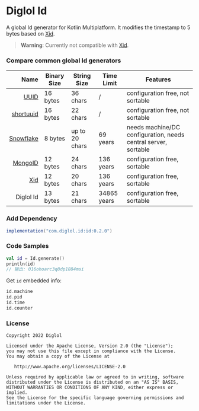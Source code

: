 # Diglol Id

A global Id generator for Kotlin Multiplatform. It modifies the timestamp to 5 bytes based on [Xid].

> **Warning**: Currently not compatible with [Xid].

### Compare common global Id generators

|        Name | Binary Size | String Size    | Time Limit  | Features                                                       |
|------------:|-------------|----------------|-------------|----------------------------------------------------------------|
|      [UUID] | 16 bytes    | 36 chars       | /           | configuration free, not sortable                               |
| [shortuuid] | 16 bytes    | 22 chars       | /           | configuration free, not sortable                               |
| [Snowflake] | 8 bytes     | up to 20 chars | 69 years    | needs machine/DC configuration, needs central server, sortable |
|   [MongoID] | 12 bytes    | 24 chars       | 136 years   | configuration free, sortable                                   |
|       [Xid] | 12 bytes    | 20 chars       | 136 years   | configuration free, sortable                                   |
|   Diglol Id | 13 bytes    | 21 chars       | 34865 years | configuration free, sortable                                   |

### Add Dependency

```gradle
implementation("com.diglol.id:id:0.2.0")
```

### Code Samples

```kotlin
val id = Id.generate()
println(id)
// 输出: 016ohoarc3q8dp1884msi
```

Get `id` embedded info:

```kotlin
id.machine
id.pid
id.time
id.counter
```

### License

    Copyright 2022 Diglol

    Licensed under the Apache License, Version 2.0 (the "License");
    you may not use this file except in compliance with the License.
    You may obtain a copy of the License at

       http://www.apache.org/licenses/LICENSE-2.0

    Unless required by applicable law or agreed to in writing, software
    distributed under the License is distributed on an "AS IS" BASIS,
    WITHOUT WARRANTIES OR CONDITIONS OF ANY KIND, either express or implied.
    See the License for the specific language governing permissions and
    limitations under the License.

[UUID]: https://en.wikipedia.org/wiki/Universally_unique_identifier
[shortuuid]: https://github.com/stochastic-technologies/shortuuid
[Snowflake]: https://blog.twitter.com/2010/announcing-snowflake
[MongoID]: https://docs.mongodb.org/manual/reference/object-id/
[Xid]: https://github.com/rs/xid
